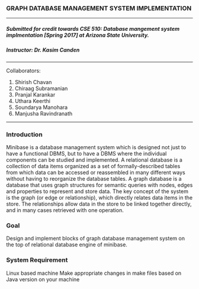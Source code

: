 ### GRAPH DATABASE MANAGEMENT SYSTEM IMPLEMENTATION
----------------------------------------------------
##### Submitted for credit towards CSE 510: Database mangement system implmentation [Spring 2017] at Arizona State University.
##### Instructor: Dr. Kasim Canden
------------------------------------------------------------------------------------------------------------------------
Collaborators:
1. Shirish Chavan
2. Chiraag Subramanian
3. Pranjal Karankar
4. Uthara Keerthi
5. Soundarya Manohara
6. Manjusha Ravindranath
------------------------------------------------------------------------------------------------------------------------

### Introduction

Minibase is a database management system which is designed not just to have a functional DBMS, but to have a DBMS where the individual components can be studied and implemented.
A relational database is a collection of data items organized as a set of formally-described tables from which data can be accessed or reassembled in many different ways without having to reorganize the database tables. 
A graph database is a database that uses graph structures for semantic queries with nodes, edges and properties to represent and store data. The key concept of the system is the graph (or edge or relationship), which directly relates data items in the store. The relationships allow data in the store to be linked together directly, and in many cases retrieved with one operation.

### Goal

Design and implement blocks of graph database management system on the top of relational database engine of minibase.

### System Requirement

Linux based machine
Make appropriate changes in make files based on Java version on your machine
